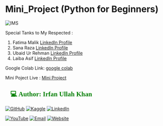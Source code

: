 # Mini_Project (Python for Beginners)

![IMS](https://github.com/user-attachments/assets/48a37df6-f637-4beb-8e61-67ce5234d804)

Special Tanks to My Respected :

1. Fatima Malik
[LinkedIn Profile](https://www.linkedin.com/in/fatima-malik99/)
2. Sana Raza
[LinkedIn Profile](https://www.linkedin.com/in/sana-raza-engineer/)
3. Ubaid Ur Rehman
[LinkedIn Profile](https://www.linkedin.com/in/iubaidrmn/)
4. Laiba Asif
[LinkedIn Profile](https://www.linkedin.com/in/laiba-asif-8544a0277/)

Google Colab Link: [google colab](https://colab.research.google.com/drive/1SUu11mQIvnkmSDSqHF2teEj6pA7GtwlF?usp=sharing)

Mini Poject Live : [Mini Project](https://miniproj.streamlit.app/)

<h2 style="font-family: 'poppins'; font-weight: bold; color: Green;">👨💻 Author: Irfan Ullah Khan</h2>

[![GitHub](https://img.shields.io/badge/GitHub-Profile-blue?style=for-the-badge&logo=github)](https://github.com/programmarself) 
[![Kaggle](https://img.shields.io/badge/Kaggle-Profile-blue?style=for-the-badge&logo=kaggle)](https://www.kaggle.com/programmarself) 
[![LinkedIn](https://img.shields.io/badge/LinkedIn-Profile-blue?style=for-the-badge&logo=linkedin)](https://www.linkedin.com/in/irfan-ullah-khan-4a2871208/)  

[![YouTube](https://img.shields.io/badge/YouTube-Profile-red?style=for-the-badge&logo=youtube)](https://www.youtube.com/@irfanullahkhan7748) 
[![Email](https://img.shields.io/badge/Email-Contact%20Me-red?style=for-the-badge&logo=email)](mailto:programmarself@gmail.com)
[![Website](https://img.shields.io/badge/Website-Contact%20Me-red?style=for-the-badge&logo=website)]([https://flowcv.me/ikm](https://programmarself.github.io/My_Portfolio/))
